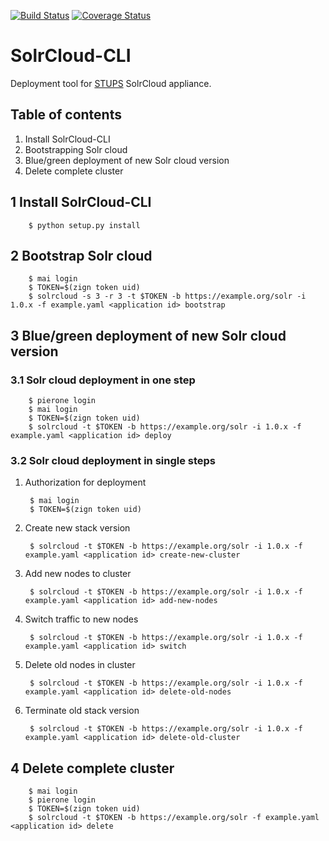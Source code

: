 [![Build Status](https://travis-ci.org/zalando/solrcloud-cli.svg?branch=master)](https://travis-ci.org/zalando/solrcloud-cli?branch=master)
[![Coverage Status](https://coveralls.io/repos/zalando/solrcloud-cli/badge.svg?branch=master&service=github)](https://coveralls.io/github/zalando/solrcloud-cli?branch=master)

# SolrCloud-CLI

Deployment tool for [STUPS](https://stups.io/) SolrCloud appliance.

## Table of contents
1. Install SolrCloud-CLI
2. Bootstrapping Solr cloud
3. Blue/green deployment of new Solr cloud version
4. Delete complete cluster

## 1 Install SolrCloud-CLI

        $ python setup.py install
        
## 2 Bootstrap Solr cloud

        $ mai login
        $ TOKEN=$(zign token uid)
        $ solrcloud -s 3 -r 3 -t $TOKEN -b https://example.org/solr -i 1.0.x -f example.yaml <application id> bootstrap


## 3 Blue/green deployment of new Solr cloud version

### 3.1 Solr cloud deployment in one step

        $ pierone login
        $ mai login
        $ TOKEN=$(zign token uid)
        $ solrcloud -t $TOKEN -b https://example.org/solr -i 1.0.x -f example.yaml <application id> deploy

### 3.2 Solr cloud deployment in single steps
1. Authorization for deployment

        $ mai login
        $ TOKEN=$(zign token uid)

2. Create new stack version
        
        $ solrcloud -t $TOKEN -b https://example.org/solr -i 1.0.x -f example.yaml <application id> create-new-cluster

3. Add new nodes to cluster
        
        $ solrcloud -t $TOKEN -b https://example.org/solr -i 1.0.x -f example.yaml <application id> add-new-nodes

4. Switch traffic to new nodes
        
        $ solrcloud -t $TOKEN -b https://example.org/solr -i 1.0.x -f example.yaml <application id> switch

5. Delete old nodes in cluster
        
        $ solrcloud -t $TOKEN -b https://example.org/solr -i 1.0.x -f example.yaml <application id> delete-old-nodes

6. Terminate old stack version
        
        $ solrcloud -t $TOKEN -b https://example.org/solr -i 1.0.x -f example.yaml <application id> delete-old-cluster

## 4 Delete complete cluster

        $ mai login
        $ pierone login
        $ TOKEN=$(zign token uid)
        $ solrcloud -t $TOKEN -b https://example.org/solr -f example.yaml <application id> delete
